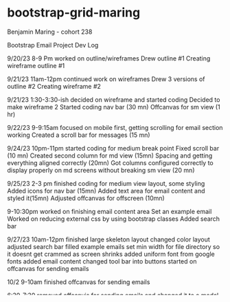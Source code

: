 # bootstrap-grid-maring

Benjamin Maring - cohort 238

Bootstrap Email Project Dev Log

9/20/23
8-9 Pm worked on outline/wireframes
Drew  outline #1
Creating wireframe outline #1

9/21/23
11am-12pm continued work on wireframes
Drew 3 versions of outline #2 
Creating wireframe #2

9/21/23 
1:30-3:30-ish decided on wireframe and started coding
Decided to make wireframe 2
Started coding nav bar (30 mn)
Offcanvas for sm view (1 hr)

9/22/23
9-9:15am focused on mobile first, getting scrolling for email section working
Created a scroll bar for messages (15 mn)


9/24/23
10pm-11pm started coding for medium break point
Fixed scroll bar (10 mn)
Created second column for md view (15mn)
Spacing and getting everything aligned correctly (20mn) 
Got columns configured correctly to display properly on md screens without breaking sm view (20 mn)

9/25/23
2-3 pm finished coding for medium view layout, some styling
Added icons for nav bar (15mn)
Added text area for email content and styled it(15mn)
Adjusted offcanvas for offscreen (10mn)

9-10:30pm worked on finishing email content area
Set an example email
Worked on reducing external css by using bootstrap classes
Added search bar


9/27/23
10am-12pm finished large skeleton layout
changed color layout
adjusted search bar
filled example emails
set min width for file directory so it doesnt get crammed as screen shrinks
added uniform font from google fonts
added email content
changed tool bar into buttons
started on offcanvas for sending emails


10/2 
9-10am 
finished offcanvas for sending emails

6:30-7:30
removed offcanvis for sending emails and changed it to a modal
